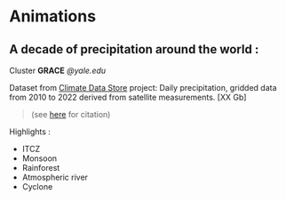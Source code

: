 # Animations

## A decade of precipitation around the world : 
Cluster **GRACE** *@yale.edu*

Dataset from [Climate Data Store](https://cds.climate.copernicus.eu/cdsapp#!/dataset/satellite-precipitation?tab=overview) project: Daily precipitation, gridded data from 2010 to 2022 derived from satellite measurements. [XX Gb]

>(see [here](https://confluence.ecmwf.int/display/CKB/How+to+acknowledge+and+cite+a+Climate+Data+Store+%28CDS%29+catalogue+entry+and+the+data+published+as+part+of+it) for citation)

Highlights :
* ITCZ
* Monsoon
* Rainforest
* Atmospheric river
* Cyclone
